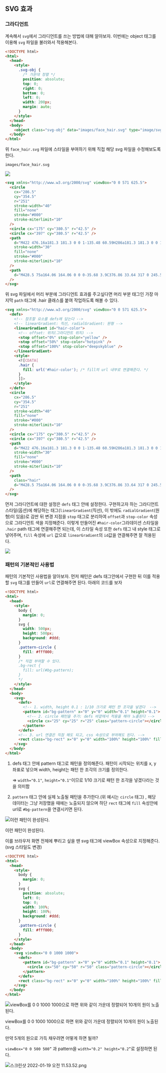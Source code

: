 ﻿## SVG 효과

### 그라디언트

계속해서 `svg`에서 그라디언트를 쓰는 방법에 대해 알아보자.
이번에는 object 태그를 이용해 `svg` 파일을 불러와서 적용해본다.

```html
<!DOCTYPE html>
<html>
  <head>
    <style>
      .svg-obj {
        /* 가운데 정렬 */
        position: absolute;
        top: 0;
        right: 0;
        bottom: 0;
        left: 0;
        width: 200px;
        margin: auto;
      }
    </style>
  </head>
  <body>
    <object class="svg-obj" data="images/face_hair.svg" type="image/svg+xml"></object>
  </body>
</html>
```

위 `face_hair.svg` 파일에 스타일을 부여하기 위해 직접 해당 svg 파일을 수정해보도록 한다.

`images/face_hair.svg`

![](../../img/220118-1.png)

```html
<svg xmlns="http://www.w3.org/2000/svg" viewBox="0 0 571 625.5">
  <circle
    cx="286.5"
    cy="354.5"
    r="251"
    stroke-width="40"
    fill="none"
    stroke="#000"
    stroke-miterlimit="10"
  />
  <circle cx="175" cy="380.5" r="42.5" />
  <circle cx="397" cy="380.5" r="42.5" />
  <path
    d="M422 476.16a181.3 181.3 0 0 1-135.48 60.59H286a181.3 181.3 0 0 1-135.48-60.59"
    stroke-width="30"
    fill="none"
    stroke="#000"
    stroke-miterlimit="10"
  />
  <path
    d="M428.5 75a164.06 164.06 0 0 0-35.68 3.9C376.86 33.64 317 0 245.5 0 162.57 0 95.22 45.3 94 101.49c-55.71 19.82-94 61.19-94 109C0 277.6 75.44 332 168.5 332c62 0 116.14-24.14 145.41-60.09C339.87 302.3 381.53 322 428.5 322c78.7 0 142.5-55.29 142.5-123.5S507.2 75 428.5 75z"
  />
</svg>
```

위 svg 파일에서 머리 부분에 그라디언트 효과를 주고싶다면
머리 부분 태그인 가장 마지막 `path` 태그에 .hair 클래스를 붙여 작업하도록 해볼 수 있다.

```html
<svg xmlns="http://www.w3.org/2000/svg" viewBox="0 0 571 625.5">
  <defs>
    <!-- 참조할 요소를 defs에 담는다 -->
    <!-- linearGradient: 직선, radialGradient: 원형 -->
    <linearGradient id="hair-color">
      <!-- offset: 위치(그라디언트 위치) -->
      <stop offset="0%" stop-color="yellow" />
      <stop offset="50%" stop-color="hotpink" />
      <stop offset="100%" stop-color="deepskyblue" />
    </linearGradient>
    <style>
      <![CDATA[
      .hair {
        fill: url('#hair-color'); /* fill의 url 내부로 연결해준다. */
      }
      ]]>
    </style>
  </defs>
  <circle
    cx="286.5"
    cy="354.5"
    r="251"
    stroke-width="40"
    fill="none"
    stroke="#000"
    stroke-miterlimit="10"
  />
  <circle cx="175" cy="380.5" r="42.5" />
  <circle cx="397" cy="380.5" r="42.5" />
  <path
    d="M422 476.16a181.3 181.3 0 0 1-135.48 60.59H286a181.3 181.3 0 0 1-135.48-60.59"
    stroke-width="30"
    fill="none"
    stroke="#000"
    stroke-miterlimit="10"
  />
  <path
    class="hair"
    d="M428.5 75a164.06 164.06 0 0 0-35.68 3.9C376.86 33.64 317 0 245.5 0 162.57 0 95.22 45.3 94 101.49c-55.71 19.82-94 61.19-94 109C0 277.6 75.44 332 168.5 332c62 0 116.14-24.14 145.41-60.09C339.87 302.3 381.53 322 428.5 322c78.7 0 142.5-55.29 142.5-123.5S507.2 75 428.5 75z"
  />
</svg>
```

먼저 그라디언트에 대한 설정은 `defs` 태그 안에 설정한다.
구현하고자 하는 그라디언트 스타일(옵션)에 해당하는 태그(`linearGradient`(직선), 이 밖에도 `radialGradient`(원형)이 있음)로 감싼 뒤 변경 지점을 `stop` 태그로 분리하여 `offset`과 `stop-color` 속성으로 그라디언트 색을 지정해준다. 이렇게 만들어진 `#hair-color`그라데이션 스타일을 `.hair` path 태그에 연결해주면 되는데, 이 스타일 속성 또한 `defs` 태그 내 style 태그로 넣어주며, `fill` 속성에 `url` 값으로 `linearGradient`의 `id`값을 연결해주면 잘 적용된다.

![](../../img/220118-2.png)

### 패턴의 기본적인 사용법

패턴의 기본적인 사용법을 알아보자. 먼저 패턴은 defs 태그안에서 구현한 뒤 이를 적용할 `svg` 태그를 만들어 `url`로 연결해주면 된다. 아래의 코드를 보자

```html
<!DOCTYPE html>
<html>
  <head>
    <style>
      body {
        margin: 0;
      }
      svg {
        width: 500px;
        height: 500px;
        background: #ddd;
      }
      .pattern-circle {
        fill: #fff000;
      }
      /* 직접 부여할 수 있다.
      .bg-rect {
        fill: url(#bg-pattern);
      } 
      */
    </style>
  </head>
  <body>
    <svg>
      <defs>
        <!-- 1. width, height 0.1 : 1/10 크기로 패턴 한 조각을 넣겠다  -->
        <pattern id="bg-pattern" x="0" y="0" width="0.1" height="0.1">
          <!-- 2. circle 패턴을 추가: defs 바깥에서 적용을 해야 노출된다 -->
          <circle cx="25" cy="25" r="25" class="pattern-circle"></circle>
        </pattern>
      </defs>
      <!-- 3. url 연결은 직점 해도 되고, css 속성으로 부여해도 된다. -->
      <rect class="bg-rect" x="0" y="0" width="100%" height="100%" fill="url(#bg-pattern)"></rect>
    </svg>
  </body>
</html>
```

1. defs 태그 안에 pattern 태그로 패턴을 정의해준다. 패턴이 시작되는 위치를 x, y 좌표로 넣으며 width, height는 패턴 한 조각의 크기를 정의한다.

   ⇒ `width="0.1"`, `height="0.1"`이므로 1/10 크기로 패턴 한 조각을 넣겠다라는 것을 의미함

2. `pattern` 태그 안에 실제 노출될 패턴을 추가한다.(위 예시는 `circle` 태그) , 해당 데이터는 그냥 저장했을 때에는 노출되지 않으며 하단 `rect` 태그에 `fill` 속성안에 url로 `#bg-pattern`을 연결시키면 된다.

![이런 패턴이 완성된다.](../../img/220119-1.png)

이런 패턴이 완성된다.

이를 브라우저 화면 전체에 뿌리고 싶을 땐 svg 태그에 viewBox 속성으로 지정해준다. (svg 스타일도 변경)

```html
<!DOCTYPE html>
<html>
  <head>
    <style>
      body {
        margin: 0;
      }
      svg {
        position: absolute;
        left: 0;
        top: 0;
        width: 100%;
        height: 100%;
        background: #ddd;
      }
      .pattern-circle {
        fill: #fff000;
      }
    </style>
  </head>
  <body>
    <svg viewBox="0 0 1000 1000">
      <defs>
        <pattern id="bg-pattern" x="0" y="0" width="0.1" height="0.1">
          <circle cx="50" cy="50" r="50" class="pattern-circle"></circle>
        </pattern>
      </defs>
      <rect class="bg-rect" x="0" y="0" width="100%" height="100%" fill="url(#bg-pattern)"></rect>
    </svg>
  </body>
</html>
```

![viewBox를 0 0  1000 1000으로 하면 위와 같이 가운데 정렬되어 10개의 원이 노출된다.](../../img/220119-2.png)

viewBox를 0 0 1000 1000으로 하면 위와 같이 가운데 정렬되어 10개의 원이 노출된다.

만약 5개의 원으로 가득 채우려면 어떻게 하면 될까?

`viewBox="0 0 500 500”` 과 pattern을 `width="0.2" height="0.2”`로 설정하면 된다.

![스크린샷 2022-01-19 오전 11.53.52.png](../../img/220119-3.png)
